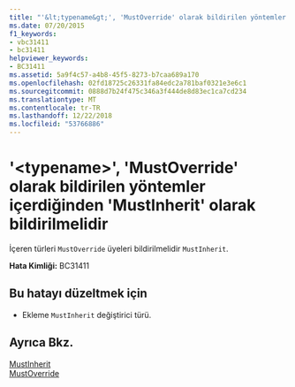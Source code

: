 ```yaml
---
title: "'&lt;typename&gt;', 'MustOverride' olarak bildirilen yöntemler içerdiğinden 'MustInherit' olarak bildirilmelidir"
ms.date: 07/20/2015
f1_keywords:
- vbc31411
- bc31411
helpviewer_keywords:
- BC31411
ms.assetid: 5a9f4c57-a4b8-45f5-8273-b7caa689a170
ms.openlocfilehash: 02fd18725c26331fa84edc2a781baf0321e3e6c1
ms.sourcegitcommit: 0888d7b24f475c346a3f444de8d83ec1ca7cd234
ms.translationtype: MT
ms.contentlocale: tr-TR
ms.lasthandoff: 12/22/2018
ms.locfileid: "53766886"
---
```

# <a name="lttypenamegt-must-be-declared-mustinherit-because-it-contains-methods-declared-mustoverride"></a>'&lt;typename&gt;', 'MustOverride' olarak bildirilen yöntemler içerdiğinden 'MustInherit' olarak bildirilmelidir
İçeren türleri `MustOverride` üyeleri bildirilmelidir `MustInherit`.  
  
 **Hata Kimliği:** BC31411  
  
## <a name="to-correct-this-error"></a>Bu hatayı düzeltmek için  
  
-   Ekleme `MustInherit` değiştirici türü.  
  
## <a name="see-also"></a>Ayrıca Bkz.  
 [MustInherit](../../visual-basic/language-reference/modifiers/mustinherit.md)  
 [MustOverride](../../visual-basic/language-reference/modifiers/mustoverride.md)

